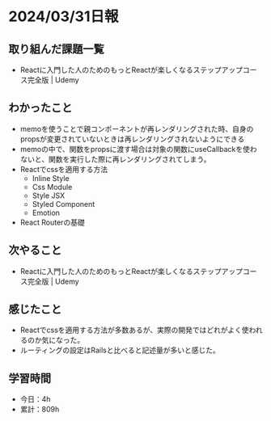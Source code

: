 # 2024/03/31日報
## 取り組んだ課題一覧
- Reactに入門した人のためのもっとReactが楽しくなるステップアップコース完全版 | Udemy

## わかったこと
- memoを使うことで親コンポーネントが再レンダリングされた時、自身のpropsが変更されていないときは再レンダリングされないようにできる
- memoの中で、関数をpropsに渡す場合は対象の関数にuseCallbackを使わないと、関数を実行した際に再レンダリングされてしまう。
- Reactでcssを適用する方法
  - Inline Style
  - Css Module
  - Style JSX
  - Styled Component
  - Emotion
- React Routerの基礎

## 次やること
- Reactに入門した人のためのもっとReactが楽しくなるステップアップコース完全版 | Udemy

## 感じたこと
- Reactでcssを適用する方法が多数あるが、実際の開発ではどれがよく使われるのか気になった。
- ルーティングの設定はRailsと比べると記述量が多いと感じた。

## 学習時間
- 今日：4h
- 累計：809h
